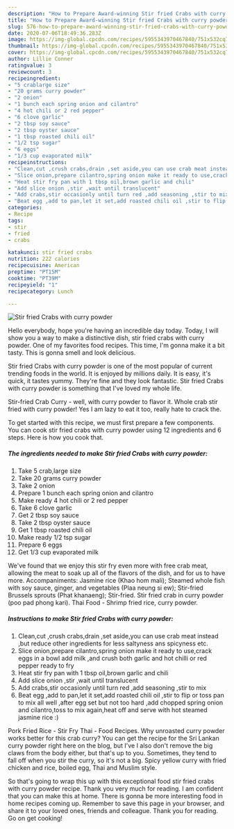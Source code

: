 ```yaml
---
description: "How to Prepare Award-winning Stir fried Crabs with curry powder"
title: "How to Prepare Award-winning Stir fried Crabs with curry powder"
slug: 576-how-to-prepare-award-winning-stir-fried-crabs-with-curry-powder
date: 2020-07-06T18:49:36.283Z
image: https://img-global.cpcdn.com/recipes/5955343970467840/751x532cq70/stir-fried-crabs-with-curry-powder-recipe-main-photo.jpg
thumbnail: https://img-global.cpcdn.com/recipes/5955343970467840/751x532cq70/stir-fried-crabs-with-curry-powder-recipe-main-photo.jpg
cover: https://img-global.cpcdn.com/recipes/5955343970467840/751x532cq70/stir-fried-crabs-with-curry-powder-recipe-main-photo.jpg
author: Lillie Conner
ratingvalue: 3
reviewcount: 3
recipeingredient:
- "5 crablarge size"
- "20 grams curry powder"
- "2 onion"
- "1 bunch each spring onion and cilantro"
- "4 hot chili or 2 red pepper"
- "6 clove garlic"
- "2 tbsp soy sauce"
- "2 tbsp oyster sauce"
- "1 tbsp roasted chili oil"
- "1/2 tsp sugar"
- "6 eggs"
- "1/3 cup evaporated milk"
recipeinstructions:
- "Clean,cut ,crush crabs,drain ,set aside,you can use crab meat instead ,but reduce other ingredients for less saltyness ans spicyness etc."
- "Slice onion,prepare cilantro,spring onion make it ready to use,crack eggs in a bowl add milk ,and crush both garlic and hot chilli or red pepper ready to fry"
- "Heat stir fry pan with 1 tbsp oil,brown garlic and chili"
- "Add slice onion ,stir ,wait until translucent"
- "Add crabs,stir occasionly until turn red ,add seasoning ,stir to mix"
- "Beat egg ,add to pan,let it set,add roasted chili oil ,stir to flip or toss pan to mix all well ,after egg set but not too hard ,add chopped spring onion and cilantro,toss to mix again,heat off and serve with hot steamed jasmine rice :)"
categories:
- Recipe
tags:
- stir
- fried
- crabs

katakunci: stir fried crabs 
nutrition: 222 calories
recipecuisine: American
preptime: "PT15M"
cooktime: "PT39M"
recipeyield: "1"
recipecategory: Lunch

---
```



![Stir fried Crabs with curry powder](https://img-global.cpcdn.com/recipes/5955343970467840/751x532cq70/stir-fried-crabs-with-curry-powder-recipe-main-photo.jpg)

Hello everybody, hope you're having an incredible day today. Today, I will show you a way to make a distinctive dish, stir fried crabs with curry powder. One of my favorites food recipes. This time, I'm gonna make it a bit tasty. This is gonna smell and look delicious.

Stir fried Crabs with curry powder is one of the most popular of current trending foods in the world. It is enjoyed by millions daily. It is easy, it's quick, it tastes yummy. They're fine and they look fantastic. Stir fried Crabs with curry powder is something that I've loved my whole life.

Stir-fried Crab Curry - well, with curry powder to flavor it. Whole crab stir fried with curry powder! Yes I am lazy to eat it too, really hate to crack the.


To get started with this recipe, we must first prepare a few components. You can cook stir fried crabs with curry powder using 12 ingredients and 6 steps. Here is how you cook that.

<!--inarticleads1-->

##### The ingredients needed to make Stir fried Crabs with curry powder:

1. Take 5 crab,large size
1. Take 20 grams curry powder
1. Take 2 onion
1. Prepare 1 bunch each spring onion and cilantro
1. Make ready 4 hot chili or 2 red pepper
1. Take 6 clove garlic
1. Get 2 tbsp soy sauce
1. Take 2 tbsp oyster sauce
1. Get 1 tbsp roasted chili oil
1. Make ready 1/2 tsp sugar
1. Prepare 6 eggs
1. Get 1/3 cup evaporated milk


We&#39;ve found that we enjoy this stir fry even more with free crab meat, allowing the meat to soak up all of the flavors of the dish, and for us to have more. Accompaniments: Jasmine rice (Khao hom mali); Steamed whole fish with soy sauce, ginger, and vegetables (Plaa neung si ew); Stir-fried Brussels sprouts (Phat khanaeng); Stir-fried. Stir fried crab in curry powder (poo pad phong kari). Thai Food - Shrimp fried rice, curry powder. 

<!--inarticleads2-->

##### Instructions to make Stir fried Crabs with curry powder:

1. Clean,cut ,crush crabs,drain ,set aside,you can use crab meat instead ,but reduce other ingredients for less saltyness ans spicyness etc.
1. Slice onion,prepare cilantro,spring onion make it ready to use,crack eggs in a bowl add milk ,and crush both garlic and hot chilli or red pepper ready to fry
1. Heat stir fry pan with 1 tbsp oil,brown garlic and chili
1. Add slice onion ,stir ,wait until translucent
1. Add crabs,stir occasionly until turn red ,add seasoning ,stir to mix
1. Beat egg ,add to pan,let it set,add roasted chili oil ,stir to flip or toss pan to mix all well ,after egg set but not too hard ,add chopped spring onion and cilantro,toss to mix again,heat off and serve with hot steamed jasmine rice :)


Pork Fried Rice - Stir Fry Thai - Food Recipes. Why unroasted curry powder works better for this crab curry? You can get the recipe for the Sri Lankan curry powder right here on the blog, but I&#39;ve I also don&#39;t remove the big claws from the body either, but that&#39;s up to you. Sometimes, they tend to fall off when you stir the curry, so it&#39;s not a big. Spicy yellow curry with fried chicken and rice, boiled egg, Thai and Muslim style. 

So that's going to wrap this up with this exceptional food stir fried crabs with curry powder recipe. Thank you very much for reading. I am confident that you can make this at home. There is gonna be more interesting food in home recipes coming up. Remember to save this page in your browser, and share it to your loved ones, friends and colleague. Thank you for reading. Go on get cooking!
